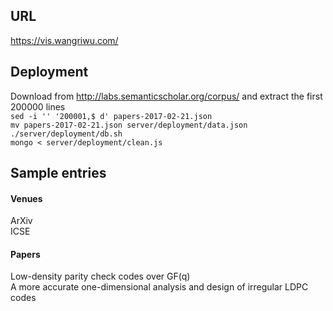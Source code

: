 ## URL
https://vis.wangriwu.com/

## Deployment
Download from http://labs.semanticscholar.org/corpus/ and extract the first 200000 lines  
`sed -i '' '200001,$ d' papers-2017-02-21.json`   
`mv papers-2017-02-21.json server/deployment/data.json`   
`./server/deployment/db.sh`  
`mongo < server/deployment/clean.js`

## Sample entries
#### Venues
ArXiv  
ICSE  

#### Papers
Low-density parity check codes over GF(q)  
A more accurate one-dimensional analysis and design of irregular LDPC codes

